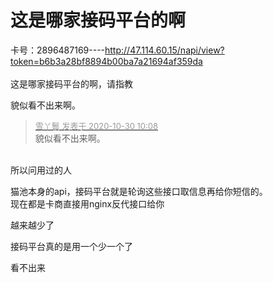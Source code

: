 # 这是哪家接码平台的啊


卡号：2896487169----http://47.114.60.15/napi/view?token=b6b3a28bf8894b00ba7a21694af359da<br />
<br />
这是哪家接码平台的啊，请指教

貌似看不出来啊。

<div class="quote"><blockquote><font size="2"><a href="https://www.hostloc.com/forum.php?mod=redirect&amp;goto=findpost&amp;pid=9373806&amp;ptid=760128" target="_blank"><font color="#999999">雪丫鬟 发表于 2020-10-30 10:08</font></a></font><br />
貌似看不出来啊。</blockquote></div><br />
<img src="static/image/smiley/default/cry.gif" smilieid="4" border="0" alt="" />所以问用过的人

猫池本身的api，接码平台就是轮询这些接口取信息再给你短信的。<br />
现在都是卡商直接用nginx反代接口给你

越来越少了

接码平台真的是用一个少一个了

看不出来
